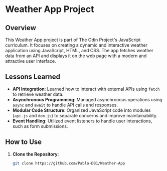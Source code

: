 # Weather App Project

## Overview

This Weather App project is part of The Odin Project's JavaScript curriculum. It focuses on creating a dynamic and interactive weather application using JavaScript, HTML, and CSS. The app fetches weather data from an API and displays it on the web page with a modern and attractive user interface.

## Lessons Learned

- **API Integration**: Learned how to interact with external APIs using `fetch` to retrieve weather data.
- **Asynchronous Programming**: Managed asynchronous operations using `async` and `await` to handle API calls and responses.
- **Modular Code Structure**: Organized JavaScript code into modules (`api.js` and `dom.js`) to separate concerns and improve maintainability.
- **Event Handling**: Utilized event listeners to handle user interactions, such as form submissions.

## How to Use

1. **Clone the Repository**:
   ```bash
   git clone https://github.com/Pablo-D01/Weather-App
   ```
